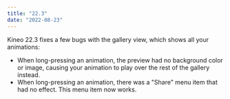 ```yaml
---
title: "22.3"
date: "2022-08-23"
---
```


Kineo 22.3 fixes a few bugs with the gallery view, which shows all your animations:

- When long-pressing an animation, the preview had no background color or image, causing your animation to play over the rest of the gallery instead.
- When long-pressing an animation, there was a "Share" menu item that had no effect. This menu item now works.
